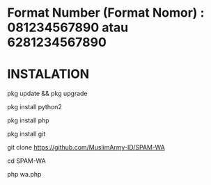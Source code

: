 # Format Number (Format Nomor) : 081234567890 atau 6281234567890

# INSTALATION

pkg update && pkg upgrade

pkg install python2

pkg install php

pkg install git

git clone https://github.com/MuslimArmy-ID/SPAM-WA

cd SPAM-WA

php wa.php






